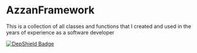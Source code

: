 # AzzanFramework
This is a collection of all classes and functions that I created and used in the years of experience as a software developer

[![DepShield Badge](https://depshield.sonatype.org/badges/razzo78/AzzanFramework/depshield.svg)](https://depshield.github.io)
